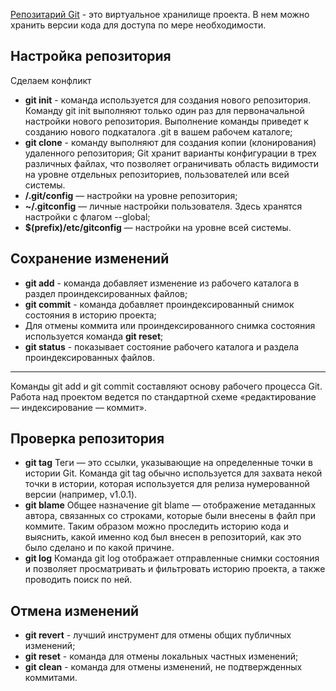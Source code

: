 [Репозитарий Git](https://bitbucket.org/product/ru/code-repository) - это виртуальное хранилище проекта. В нем можно хранить версии кода для доступа по мере необходимости.

## Настройка репозитория
Сделаем конфликт

 * **git init** - команда используется для создания нового репозитория. Команду git init выполняют только один раз для первоначальной настройки нового репозитория. Выполнение команды приведет к созданию нового подкаталога .git в вашем рабочем каталоге;
 * **git clone** - команду выполняют для создания копии (клонирования) удаленного репозитория;
 Git хранит варианты конфигурации в трех различных файлах, что позволяет ограничивать область видимости на уровне отдельных репозиториев, пользователей или всей системы.
 * **/.git/config** — настройки на уровне репозитория;
 * **~/.gitconfig** — личные настройки пользователя. Здесь хранятся настройки с флагом --global;
 * **$(prefix)/etc/gitconfig** — настройки на уровне всей системы.
 
## Сохранение изменений
* **git add** - команда добавляет изменение из рабочего каталога в раздел проиндексированных файлов;
* **git commit** - команда добавляет проиндексированный снимок состояния в историю проекта;
* Для отмены коммита или проиндексированного снимка состояния используется команда **git reset**;
* **git status** - показывает состояние рабочего каталога и раздела проиндексированных файлов.
***
Команды git add и git commit составляют основу рабочего процесса Git. Работа над проектом ведется по стандартной схеме «редактирование — индексирование — коммит».

## Проверка репозитория
* **git tag**
            Теги — это ссылки, указывающие на определенные точки в истории Git. Команда git tag обычно используется для захвата некой точки в истории, которая используется для релиза нумерованной версии (например, v1.0.1).
* **git blame**
            Общее назначение git blame — отображение метаданных автора, связанных со строками, которые были внесены в файл при коммите. Таким образом можно проследить историю кода и выяснить, какой именно код был внесен в репозиторий, как это было сделано и по какой причине.
* **git log**
            Команда git log отображает отправленные снимки состояния и позволяет просматривать и фильтровать историю проекта, а также проводить поиск по ней.

## Отмена изменений
* **git revert** - лучший инструмент для отмены общих публичных изменений;
* **git reset** - команда для отмены локальных частных изменений;
* **git clean** - команда для отмены изменений, не подтвержденных коммитами.